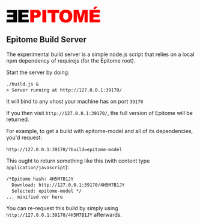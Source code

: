 ![Epitome](https://github.com/DimitarChristoff/Epitome/raw/master/example/epitome-logo.png)


## Epitome Build Server

The experimental build server is a simple node.js script that relies on a local npm dependency of requirejs (for the Epitome root).

Start the server by doing:
```
./build.js &
> Server running at http://127.0.0.1:39170/
```

It will bind to any vhost your machine has on port `39170`

If you then visit `http://127.0.0.1:39170/`, the full version of Epitome will be returned.

For example, to get a build with epitome-model and all of its dependencies, you'd request:

`http://127.0.0.1:39170/?build=epitome-model`

This ought to return something like this (with content type `application/javascript`):

```
/*Epitome hash: 4H5M7B1JY
  Download: http://127.0.0.1:39170/4H5M7B1JY
  Selected: epitome-model */
... minified ver here
```

You can re-request this build by simply using `http://127.0.0.1:39170/4H5M7B1JY` afterwards.